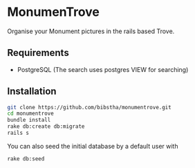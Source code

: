 # MonumenTrove

Organise your Monument pictures in the rails based Trove.

## Requirements

* PostgreSQL (The search uses postgres VIEW for searching)

## Installation

```bash
git clone https://github.com/bibstha/monumentrove.git
cd monumentrove
bundle install
rake db:create db:migrate
rails s
```

You can also seed the initial database by a default user with

```bash
rake db:seed
```